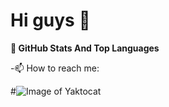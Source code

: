 # Hi guys 🥳

**📌 GitHub Stats And Top Languages**

-📫 How to reach me:




#![Image of Yaktocat](https://miro.medium.com/max/700/0*SxX1UD9Ok_VaCgO-.png)










<!--
**MuharremCandan/MuharremCandan** is a ✨ _special_ ✨ repository because its `README.md` (this file) appears on your GitHub profile.

Here are some ideas to get you started:

- 🔭 I’m currently working on ...
- 🌱 I’m currently learning ...
- 👯 I’m looking to collaborate on ...
- 🤔 I’m looking for help with ...
- 💬 Ask me about ...
- 📫 How to reach me: ...
- 😄 Pronouns: ...
- ⚡ Fun fact: ...
-->
